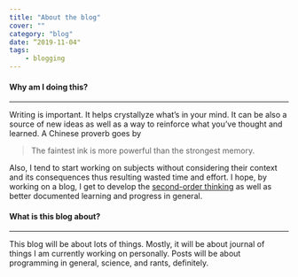 ```yaml
---
title: "About the blog"
cover: ""
category: "blog"
date: “2019-11-04"
tags:
    - blogging
---
```




#### Why am I doing this?

---

Writing is important. It helps crystallyze what’s in your mind. It can be also a source of new ideas as well as a way to reinforce what you’ve thought and learned. A Chinese proverb goes by

> The faintest ink is more powerful than the strongest memory.

Also, I tend to start working on subjects without considering their context and its consequences thus resulting wasted time and effort. I hope, by working on a blog, I get to develop the [second-order thinking](https://fs.blog/2016/04/second-order-thinking/) as well as better documented learning and progress in general.



#### What is this blog about?

---

This blog will be about lots of things. Mostly, it will be about journal of things I am currently working on personally. Posts will be about programming in general, science, and rants, definitely. 
